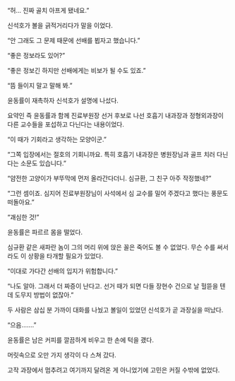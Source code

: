 “허… 진짜 골치 아프게 됐네요.”

신석호가 볼을 긁적거리다가 말을 이었다.

“안 그래도 그 문제 때문에 선배를 뵙자고 했습니다.”

“좋은 정보라도 있어?”

“좋은 정보긴 하지만 선배에게는 비보가 될 수도 있죠.”

“뜸 들이지 말고 말해 봐.”

윤동률이 재촉하자 신석호가 설명에 나섰다.

요약인 즉 윤동률과 함께 진료부원장 선거 후보로 나선 호흡기 내과장과 정형외과장이 다른 교수들을 포섭하고 다닌다는 내용이었다.

“이 때가 기회라고 생각하는 모양이군.”

“그쪽 입장에서는 절호의 기회니까요. 특히 호흡기 내과장은 병원장님과 골프 치러 다닌다는 소문도 있습니다.”

“얌전한 고양이가 부뚜막에 먼저 올라간다더니. 심규환, 그 친구 아주 작정했네?”

“그런 셈이죠. 심지어 진료부원장님이 사석에서 심 교수를 밀어 주겠다고 했다는 풍문도 떠돌아요.”

“괘심한 것!”

윤동률은 파르르 몸을 떨었다.

심규환 같은 새파란 놈이 그의 머리 위에 앉은 꼴은 죽어도 볼 수 없었다. 무슨 수를 써서라도 이 상황을 타개할 필요가 있었다.

“이대로 가다간 선배의 입지가 위험합니다.”

“나도 알아. 그래서 더 짜증이 난다고. 선거 때가 되면 다들 장현수 건으로 날 헐뜯을 텐데 도무지 방법이 없잖아.”

두 사람은 삼십 분 가까이 대화를 나눴고 볼일이 있었던 신석호가 곧 과장실을 떠났다.

“으음…….”

윤동률은 남은 커피를 깔끔하게 비우고 한 손에 턱을 괬다.

머릿속으로 오만 가지 생각이 다 스쳐 갔다.

고작 과장에서 멈추려고 여기까지 달려온 게 아니었기에 고민은 커질 수밖에 없었다.